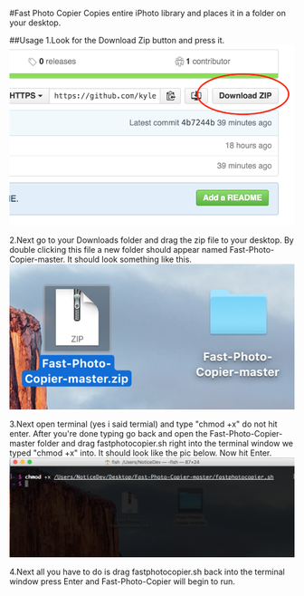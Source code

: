 #Fast Photo Copier
Copies entire iPhoto library and places it in a folder on your desktop.

##Usage
1.Look for the Download Zip button and press it.
![alt tag](https://raw.githubusercontent.com/kyleschnirring/Fast-Photo-Copier/master/images/download.png)

2.Next go to your Downloads folder and drag the zip file to your
  desktop. By double clicking this file a new folder should appear named
  Fast-Photo-Copier-master. It should look something like this.
![alt tag](https://raw.githubusercontent.com/kyleschnirring/Fast-Photo-Copier/master/images/desktop.png)

3.Next open terminal (yes i said termial) and type "chmod +x" do not
  hit enter. After you're done typing go back and open the Fast-Photo-Copier-master
  folder and drag fastphotocopier.sh right into the terminal window we typed
  "chmod +x" into. It should look like the pic below. Now hit Enter.
![alt tag](https://raw.githubusercontent.com/kyleschnirring/Fast-Photo-Copier/master/images/chmod.png)

4.Next all you have to do is drag fastphotocopier.sh back into the terminal
  window press Enter and Fast-Photo-Copier will begin to run.
